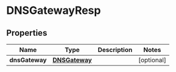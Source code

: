 # DNSGatewayResp

## Properties
Name | Type | Description | Notes
------------ | ------------- | ------------- | -------------
**dnsGateway** | [**DNSGateway**](DNSGateway.md) |  |  [optional]
